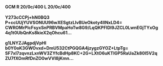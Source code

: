 #### GCM R 20/0c/400 L 20/0c/400
**Y273cCCPj+hN0BQ3**<br/>**P+ccUUjYUVSONUU96wXESgtzLlvBUeOkoty4IINxLD4=**<br/>**CWROMrPIcFsyxSnPRBVMpaHoTw8G9/LqQKPFlDl9JZCL0LwnEGjTYxOg4q1t0UbQnKs8kieX2qOhcu61...**<br/><br/>
**g1LNYZJAgpdjVpHl**<br/>**b0Y0oK3GWOvxd+DmU532CtPGQGA4jzygzGYOZ+LtpTg=**<br/>**SF7xI7zqvnzLxnWV3ZYfcBdHp8KC+2G+LXtO6uKTlGP5RaUaZk80I5V2qZU7fXOmRfDnZO0wVVl8jKmn...**